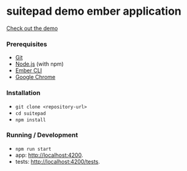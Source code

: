 # suitepad demo ember application
[Check out the demo](https://suitepad-mx.firebaseapp.com)

### Prerequisites
* [Git](https://git-scm.com/)
* [Node.js](https://nodejs.org/) (with npm)
* [Ember CLI](https://ember-cli.com/)
* [Google Chrome](https://google.com/chrome/)

### Installation
* `git clone <repository-url>`
* `cd suitepad`
* `npm install`

### Running / Development
* `npm run start`
* app: [http://localhost:4200](http://localhost:4200).
* tests: [http://localhost:4200/tests](http://localhost:4200/tests).
